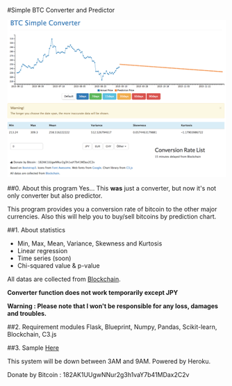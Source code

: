 #Simple BTC Converter and Predictor

![](./images/btconv.tiff)

##0. About this program
Yes... This **was** just a converter, but now it's not only converter but also predictor.

This program provides you a conversion rate of bitcoin to the other major currencies. Also this will help you to buy/sell bitcoins by prediction chart.

##1. About statistics
- Min, Max, Mean, Variance, Skewness and Kurtosis
- Linear regression
- Time series (soon)
- Chi-squared value & p-value

All datas are collected from [Blockchain](https://blockchain.info).

**Converter function does not work temporarily except JPY**

**Warning : Please note that I won't be responsible for any loss, damages and troubles.**

##2. Requirement modules
Flask, Blueprint, Numpy, Pandas, Scikit-learn, Blockchain, C3.js

##3. Sample
[Here](https://btcconverter.herokuapp.com)

This system will be down between 3AM and 9AM. Powered by Heroku.

Donate by Bitcoin : 182AK1UUgwNNur2g3h1vaY7b41MDax2C2v
